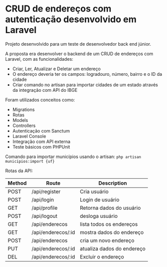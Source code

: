 # CRUD de endereços com autenticação desenvolvido em Laravel

Projeto desenvolvido para um teste de desenvolvedor back end júnior.

A proposta era desenvolver o backend de um CRUD de endereços com Laravel, com as funcionalidades:

* Criar, Ler, Atualizar e Deletar um endereço
* O endereço deveria ter os campos: logradouro, número, bairro e o ID da cidade
* Criar comando no artisan para importar cidades de um estado através da integração com API do IBGE

Foram utilizados conceitos como:

* Migrations
* Rotas
* Models
* Controllers
* Autenticação com Sanctum
* Laravel Console
* Integração com API externa
* Teste básicos com PHPUnit

Comando para importar municípios usando o artisan:
``php artisan municipios:import {uf}``

Rotas da API:

| Method | Route                 | Description               |
| ------ | --------------------- | ------------------------  |
| POST   | /api/register         | Cria usuário              |
| POST   | /api/login            | Login de usuário          |
| GET    | /api/profile          | Retorna dados do usuário  |
| POST   | /api/logout           | desloga usuário           |
| GET    | /api/enderecos        | lista todos os endereços  |
| GET    | /api/enderecos/:id    | mostra dados do endereço  |
| POST   | /api/enderecos        | cria um novo endereço     |
| PUT    | /api/enderecos/:id    | atualiza dados do endereço|
| DEL    | /api/enderecos/:id    | Excluir o endereço        |

